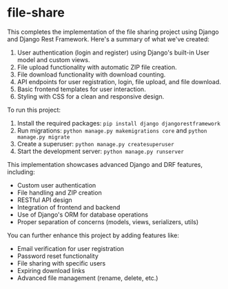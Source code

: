 # file-share

This completes the implementation of the file sharing project using Django and Django Rest Framework. Here's a summary of what we've created:

1. User authentication (login and register) using Django's built-in User model and custom views.
2. File upload functionality with automatic ZIP file creation.
3. File download functionality with download counting.
4. API endpoints for user registration, login, file upload, and file download.
5. Basic frontend templates for user interaction.
6. Styling with CSS for a clean and responsive design.


To run this project:

1. Install the required packages: `pip install django djangorestframework`
2. Run migrations: `python manage.py makemigrations core` and `python manage.py migrate`
3. Create a superuser: `python manage.py createsuperuser`
4. Start the development server: `python manage.py runserver`


This implementation showcases advanced Django and DRF features, including:

- Custom user authentication
- File handling and ZIP creation
- RESTful API design
- Integration of frontend and backend
- Use of Django's ORM for database operations
- Proper separation of concerns (models, views, serializers, utils)


You can further enhance this project by adding features like:

- Email verification for user registration
- Password reset functionality
- File sharing with specific users
- Expiring download links
- Advanced file management (rename, delete, etc.)
